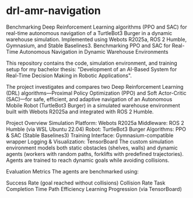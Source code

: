 # drl-amr-navigation
Benchmarking Deep Reinforcement Learning algorithms (PPO and SAC) for real-time autonomous navigation of a TurtleBot3 Burger in a dynamic warehouse simulation. Implemented using Webots R2025a, ROS 2 Humble, Gymnasium, and Stable Baselines3. 
Benchmarking PPO and SAC for Real-Time Autonomous Navigation in Dynamic Warehouse Environments

This repository contains the code, simulation environment, and training setup for my bachelor thesis:
"Development of an AI-Based System for Real-Time Decision Making in Robotic Applications".

The project investigates and compares two Deep Reinforcement Learning (DRL) algorithms—Proximal Policy Optimization (PPO) and Soft Actor-Critic (SAC)—for safe, efficient, and adaptive navigation of an Autonomous Mobile Robot (TurtleBot3 Burger) in a simulated warehouse environment built with Webots R2025a and integrated with ROS 2 Humble.

Project Overview
Simulation Platform: Webots R2025a
Middleware: ROS 2 Humble (via WSL Ubuntu 22.04)
Robot: TurtleBot3 Burger
Algorithms: PPO & SAC (Stable Baselines3)
Training Interface: Gymnasium-compatible wrapper
Logging & Visualization: TensorBoard
The custom simulation environment models both static obstacles (shelves, walls) and dynamic agents (workers with random paths, forklifts with predefined trajectories). Agents are trained to reach dynamic goals while avoiding collisions.

Evaluation Metrics
The agents are benchmarked using:

Success Rate (goal reached without collisions)
Collision Rate
Task Completion Time
Path Efficiency
Learning Progression (via TensorBoard)
